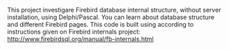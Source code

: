 This project investigare Firebird database internal structure, without server installation, using Delphi/Pascal. 
You can learn about database structure and different Firebird pages. This code is built using according to instructions given
on Firebird internals project: 
http://www.firebirdsql.org/manual/fb-internals.html

